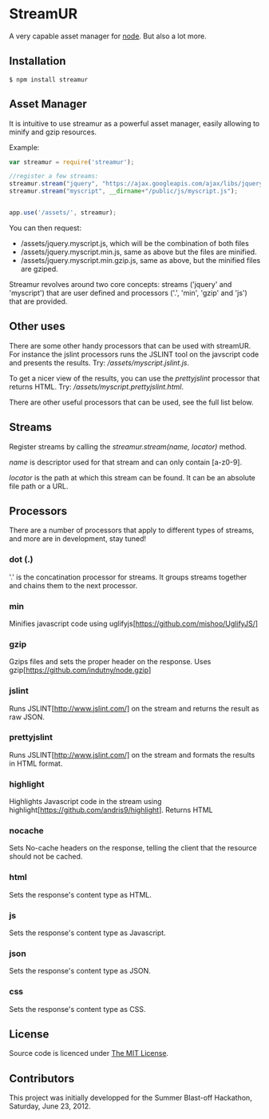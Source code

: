 StreamUR
========

A very capable asset manager for [node](http://nodejs.org). But also a lot more.



## Installation

    $ npm install streamur

## Asset Manager

It is intuitive to use streamur as a powerful asset manager, easily allowing to minify and gzip resources. 

Example:

```js
var streamur = require('streamur');

//register a few streams:
streamur.stream("jquery", "https://ajax.googleapis.com/ajax/libs/jquery/1.7.2/jquery.js");
streamur.stream("myscript", __dirname+"/public/js/myscript.js");


app.use('/assets/', streamur);
```

You can then request:

* /assets/jquery.myscript.js, which will be the combination of both files 
* /assets/jquery.myscript.min.js, same as above but the files are minified.
* /assets/jquery.myscript.min.gzip.js, same as above, but the minified files are gziped.

Streamur revolves around two core concepts: streams ('jquery' and 'myscript') that are user defined and processors ('.', 'min', 'gzip' and 'js') that are provided.


## Other uses

There are some other handy processors that can be used with streamUR. For instance the jslint processors runs the JSLINT tool on the javscript code and presents the results. Try: */assets/myscript.jslint.js*.

To get a nicer view of the results, you can use the *prettyjslint* processor that returns HTML. Try: */assets/myscript.prettyjslint.html*.

There are other useful processors that can be used, see the full list below.

## Streams

Register streams by calling the *streamur.stream(name, locator)* method. 

*name* is descriptor used for that stream and can only contain [a-z0-9].

*locator* is the path at which this stream can be found. It can be an absolute file path or a URL.

## Processors

There are a number of processors that apply to different types of streams, and more are in development, stay tuned!

### dot (.)
'.' is the concatination processor for streams. It groups streams together and chains them to the next processor.

### min
Minifies javascript code using uglifyjs[https://github.com/mishoo/UglifyJS/]

### gzip
Gzips files and sets the proper header on the response. Uses gzip[https://github.com/indutny/node.gzip]

### jslint
Runs JSLINT[http://www.jslint.com/] on the stream and returns the result as raw JSON.

### prettyjslint
Runs JSLINT[http://www.jslint.com/] on the stream and formats the results in HTML format.

### highlight
Highlights Javascript code in the stream using highlight[https://github.com/andris9/highlight]. Returns HTML

### nocache
Sets No-cache headers on the response, telling the client that the resource should not be cached.

### html
Sets the response's content type as HTML.

### js
Sets the response's content type as Javascript.

### json
Sets the response's content type as JSON.

### css
Sets the response's content type as CSS.

## License

Source code is licenced under [The MIT License](https://github.com/jdreux/streamUR/blob/master/LICENSE).

## Contributors

This project was initially developped for the  Summer Blast-off Hackathon, Saturday, June 23, 2012. 